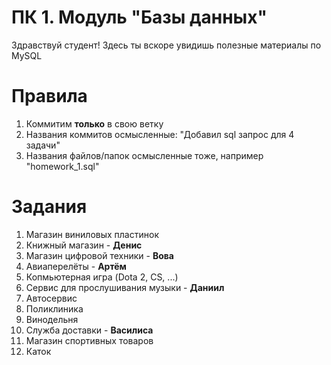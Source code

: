 # ПК 1. Модуль "Базы данных"

Здравствуй студент! Здесь ты вскоре увидишь полезные материалы по MySQL

# Правила
1. Коммитим **только** в свою ветку
2. Названия коммитов осмысленные: "Добавил sql запрос для 4 задачи"
4. Названия файлов/папок осмысленные тоже, например "homework_1.sql"

# Задания
1. Магазин виниловых пластинок 
2. Книжный магазин - **Денис**
3. Магазин цифровой техники - **Вова**
4. Авиаперелёты - **Артём**
5. Копмьютерная игра (Dota 2, CS, ...)
6. Сервис для прослушивания музыки - **Даниил**
7. Автосервис
8. Поликлиника
9. Винодельня
10. Служба доставки - **Василиса**
11. Магазин спортивных товаров
12. Каток
